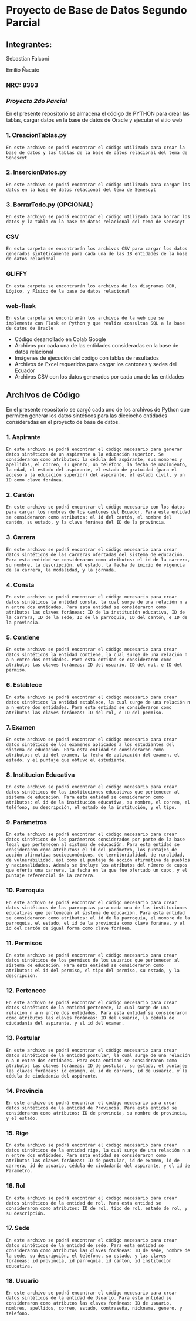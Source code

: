 # Proyecto de Base de Datos Segundo Parcial
## Integrantes:
Sebastian Falconi

Emilio Ñacato
### NRC: 8393

### _Proyecto 2do Parcial_

En el presente repositorio se almacena el código de PYTHON para crear las tablas, cargar datos en la base de datos de Oracle y ejecutar el sitio web

### 1. CreacionTablas.py
```
En este archivo se podrá encontrar el código utilizado para crear la base de datos y las tablas de la base de datos relacional del tema de Senescyt
```

### 2. InsercionDatos.py
```
En este archivo se podrá encontrar el código utilizado para cargar los datos en la base de datos relacional del tema de Senescyt
```

### 3. BorrarTodo.py (OPCIONAL)
```
En este archivo se podrá encontrar el código utilizado para borrar los datos y la tabla en la base de datos relacional del tema de Senescyt
```

### CSV
```
En esta carpeta se encontrarán los archivos CSV para cargar los datos generados sintéticamente para cada una de las 18 entidades de la base de datos relacional
```

### GLIFFY
```
En esta carpeta se encontrarán los archivos de los diagramas DER, Lógico, y Físico de la base de datos relacional
```

### web-flask
```
En esta carpeta se encontrarán los archivos de la web que se implementa con Flask en Python y que realiza consultas SQL a la base de datos de Oracle
```



- Código desarrollado en Colab Google
- Archivos por cada una de las entidades consideradas en la base de datos relacional
- Imágenes de ejecución del código con tablas de resultados
- Archivos de Excel requeridos para cargar los cantones y sedes del Ecuador
- Archivos CSV con los datos generados por cada una de las entidades

## Archivos de Código

En el presente repositorio se cargó cada uno de los archivos de Python que permiten generar los datos sintéticos para las dieciocho entidades consideradas en el proyecto de base de datos.

### 1. Aspirante
```
En este archivo se podrá encontrar el código necesario para generar datos sintéticos de un aspirante a la educación superior. Se consideraron como atributos: la cédula del aspirante, sus nombres y apellidos, el correo, su género, un teléfono, la fecha de nacimiento, la edad, el estado del aspirante, el estado de gratuidad (para el acceso a la educación superior) del aspirante, el estado civil, y un ID como clave foránea.
```

### 2. Cantón
```
En este archivo se podrá encontrar el código necesario con los datos para cargar los nombres de los cantones del Ecuador. Para esta entidad se consideraron como atributos: el id del cantón, el nombre del cantón, su estado, y la clave foránea del ID de la provincia.
```

### 3. Carrera
```
En este archivo se podrá encontrar el código necesario para crear datos sintéticos de las carreras ofertadas del sistema de educación. Para esta entidad se consideraron como atributos: el id de la carrera, su nombre, la descripción, el estado, la fecha de inicio de vigencia de la carrera, la modalidad, y la jornada.
```

### 4. Consta
```
En este archivo se podrá encontrar el código necesario para crear datos sintéticos la entidad consta, la cual surge de una relación n a n entre dos entidades. Para esta entidad se consideraron como atributos las claves foráneas: ID de la institución educativa, ID de la carrera, ID de la sede, ID de la parroquia, ID del cantón, e ID de la provincia.
```

### 5. Contiene
```
En este archivo se podrá encontrar el código necesario para crear datos sintéticos la entidad contiene, la cual surge de una relación n a n entre dos entidades. Para esta entidad se consideraron como atributos las claves foráneas: ID del usuario, ID del rol, e ID del permiso.
```

### 6. Establece
```
En este archivo se podrá encontrar el código necesario para crear datos sintéticos la entidad establece, la cual surge de una relación n a n entre dos entidades. Para esta entidad se consideraron como atributos las claves foráneas: ID del rol, e ID del permiso.
```

### 7. Examen 
```
En este archivo se podrá encontrar el código necesario para crear datos sintéticos de los examenes aplicados a los estudiantes del sistema de educación. Para esta entidad se consideraron como atributos: el id del examen, la fecha de aplicación del examen, el estado, y el puntaje que obtuvo el estudiante.
```

### 8. Institucion Educativa
```
En este archivo se podrá encontrar el código necesario para crear datos sintéticos de las instituciones educativas que pertenecen al sistema de educación. Para esta entidad se consideraron como atributos: el id de la institución educativa, su nombre, el correo, el teléfono, su descripción, el estado de la institución, y el tipo.
```

### 9. Parámetros
```
En este archivo se podrá encontrar el código necesario para crear datos sintéticos de los parámetros considerados por parte de la base legal que pertenecen al sistema de educación. Para esta entidad se consideraron como atributos: el id del parámetro, los puntajes de acción afirmativa socioeconómicos, de territorialidad, de ruralidad, de vulnerabilidad, así como el puntaje de acción afirmativa de pueblos y nacionalidades. Además se incluye los atributos del número de cupos que oferta una carrera, la fecha en la que fue ofertado un cupo, y el puntaje referencial de la carrera.
```

### 10. Parroquia
```
En este archivo se podrá encontrar el código necesario para crear datos sintéticos de las parroquias para cada una de las instituciones educativas que pertenecen al sistema de educación. Para esta entidad se consideraron como atributos: el id de la parroquia, el nombre de la parroquia, el estado, el id de la provincia como clave foránea, y el id del cantón de igual forma como clave foránea.
```

### 11. Permisos
```
En este archivo se podrá encontrar el código necesario para crear datos sintéticos de los permisos de los usuarios que pertenecen al sistema de educación. Para esta entidad se consideraron como atributos: el id del permiso, el tipo del permiso, su estado, y la descripción.
```

### 12. Pertenece
```
En este archivo se podrá encontrar el código necesario para crear datos sintéticos de la entidad pertenece, la cual surge de una relación n a n entre dos entidades. Para esta entidad se consideraron como atributos las claves foráneas: ID del usuario, la cédula de ciudadanía del aspirante, y el id del examen.
```

### 13. Postular
```
En este archivo se podrá encontrar el código necesario para crear datos sintéticos de la entidad postular, la cual surge de una relación n a n entre dos entidades. Para esta entidad se consideraron como atributos las claves foráneas: ID de postular, su estado, el puntaje; las claves foráneas: id examen, el id de carrera, id de usuario, y la cédula de ciudadanía del aspirante.
```

### 14. Provincia
```
En este archivo se podrá encontrar el código necesario para crear datos sintéticos de la entidad de Provincia. Para esta entidad se consideraron como atributos: ID de provincia, su nombre de provincia, y el estado.
```

### 15. Rige
```
En este archivo se podrá encontrar el código necesario para crear datos sintéticos de la entidad rige, la cual surge de una relación n a n entre dos entidades. Para esta entidad se consideraron como atributos las claves foráneas: ID de postular, id de examen, id de carrera, id de usuario, cédula de ciudadanía del aspirante, y el id de Parametro.
```

### 16. Rol
```
En este archivo se podrá encontrar el código necesario para crear datos sintéticos de la entidad de rol. Para esta entidad se consideraron como atributos: ID de rol, tipo de rol, estado de rol, y su descripción.
```

### 17. Sede
```
En este archivo se podrá encontrar el código necesario para crear datos sintéticos de la entidad de sede. Para esta entidad se consideraron como atributos las claves foráneas: ID de sede, nombre de la sede, su descripción, el teléfono, su estado, y las claves foráneas: id provincia, id parroquia, id cantón, id institución educativa.
```

### 18. Usuario
```
En este archivo se podrá encontrar el código necesario para crear datos sintéticos de la entidad de Usuario. Para esta entidad se consideraron como atributos las claves foráneas: ID de usuario, nombres, apellidos, correo, estado, contraseña, nickname, genero, y telefono.
```
